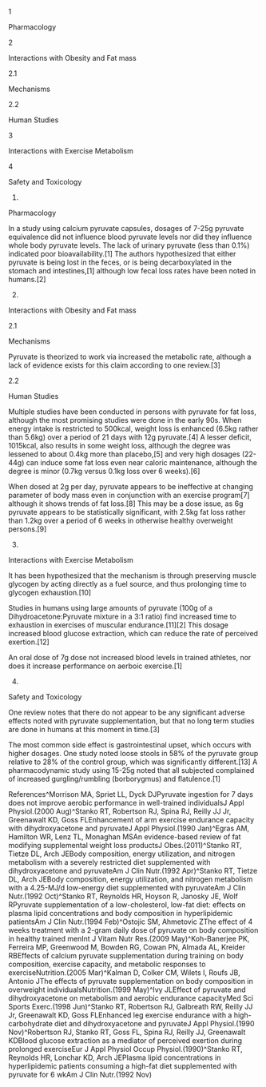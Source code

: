 1

Pharmacology

2

Interactions with Obesity and Fat mass

2.1

Mechanisms

2.2

Human Studies

3

Interactions with Exercise Metabolism

4

Safety and Toxicology

1.

Pharmacology

In a study using calcium pyruvate capsules, dosages of 7\-25g pyruvate equivalence did not influence blood pyruvate levels nor did they influence whole body pyruvate levels. The lack of urinary pyruvate (less than 0\.1%) indicated poor bioavailability.\[1] The authors hypothesized that either pyruvate is being lost in the feces, or is being decarboxylated in the stomach and intestines,\[1] although low fecal loss rates have been noted in humans.\[2]

2.

Interactions with Obesity and Fat mass

2.1

Mechanisms

Pyruvate is theorized to work via increased the metabolic rate, although a lack of evidence exists for this claim according to one review.\[3]

2.2

Human Studies

Multiple studies have been conducted in persons with pyruvate for fat loss, although the most promising studies were done in the early 90s. When energy intake is restricted to 500kcal, weight loss is enhanced (6\.5kg rather than 5\.6kg) over a period of 21 days with 12g pyruvate.\[4] A lesser deficit, 1015kcal, also results in some weight loss, although the degree was lessened to about 0\.4kg more than placebo,\[5] and very high dosages (22\-44g) can induce some fat loss even near caloric maintenance, although the degree is minor (0\.7kg versus 0\.1kg loss over 6 weeks).\[6]

When dosed at 2g per day, pyruvate appears to be ineffective at changing parameter of body mass even in conjunction with an exercise program\[7] although it shows trends of fat loss.\[8] This may be a dose issue, as 6g pyruvate appears to be statistically significant, with 2\.5kg fat loss rather than 1\.2kg over a period of 6 weeks in otherwise healthy overweight persons.\[9]

3.

Interactions with Exercise Metabolism

It has been hypothesized that the mechanism is through preserving muscle glycogen by acting directly as a fuel source, and thus prolonging time to glycogen exhaustion.\[10]

Studies in humans using large amounts of pyruvate (100g of a Dihydroacetone:Pyruvate mixture in a 3:1 ratio) find increased time to exhaustion in exercises of muscular endurance.\[11]\[2] This dosage increased blood glucose extraction, which can reduce the rate of perceived exertion.\[12]

An oral dose of 7g dose not increased blood levels in trained athletes, nor does it increase performance on aerboic exercise.\[1]

4.

Safety and Toxicology

One review notes that there do not appear to be any significant adverse effects noted with pyruvate supplementation, but that no long term studies are done in humans at this moment in time.\[3]

The most common side effect is gastrointestinal upset, which occurs with higher dosages. One study noted loose stools in 58% of the pyruvate group relative to 28% of the control group, which was significantly different.\[13] A pharmacodynamic study using 15\-25g noted that all subjected complained of increased gurgling/rumbling (borborygmus) and flatulence.\[1]

References^Morrison MA, Spriet LL, Dyck DJPyruvate ingestion for 7 days does not improve aerobic performance in well\-trained individualsJ Appl Physiol.(2000 Aug)^Stanko RT, Robertson RJ, Spina RJ, Reilly JJ Jr, Greenawalt KD, Goss FLEnhancement of arm exercise endurance capacity with dihydroxyacetone and pyruvateJ Appl Physiol.(1990 Jan)^Egras AM, Hamilton WR, Lenz TL, Monaghan MSAn evidence\-based review of fat modifying supplemental weight loss productsJ Obes.(2011)^Stanko RT, Tietze DL, Arch JEBody composition, energy utilization, and nitrogen metabolism with a severely restricted diet supplemented with dihydroxyacetone and pyruvateAm J Clin Nutr.(1992 Apr)^Stanko RT, Tietze DL, Arch JEBody composition, energy utilization, and nitrogen metabolism with a 4\.25\-MJ/d low\-energy diet supplemented with pyruvateAm J Clin Nutr.(1992 Oct)^Stanko RT, Reynolds HR, Hoyson R, Janosky JE, Wolf RPyruvate supplementation of a low\-cholesterol, low\-fat diet: effects on plasma lipid concentrations and body composition in hyperlipidemic patientsAm J Clin Nutr.(1994 Feb)^Ostojic SM, Ahmetovic ZThe effect of 4 weeks treatment with a 2\-gram daily dose of pyruvate on body composition in healthy trained menInt J Vitam Nutr Res.(2009 May)^Koh\-Banerjee PK, Ferreira MP, Greenwood M, Bowden RG, Cowan PN, Almada AL, Kreider RBEffects of calcium pyruvate supplementation during training on body composition, exercise capacity, and metabolic responses to exerciseNutrition.(2005 Mar)^Kalman D, Colker CM, Wilets I, Roufs JB, Antonio JThe effects of pyruvate supplementation on body composition in overweight individualsNutrition.(1999 May)^Ivy JLEffect of pyruvate and dihydroxyacetone on metabolism and aerobic endurance capacityMed Sci Sports Exerc.(1998 Jun)^Stanko RT, Robertson RJ, Galbreath RW, Reilly JJ Jr, Greenawalt KD, Goss FLEnhanced leg exercise endurance with a high\-carbohydrate diet and dihydroxyacetone and pyruvateJ Appl Physiol.(1990 Nov)^Robertson RJ, Stanko RT, Goss FL, Spina RJ, Reilly JJ, Greenawalt KDBlood glucose extraction as a mediator of perceived exertion during prolonged exerciseEur J Appl Physiol Occup Physiol.(1990)^Stanko RT, Reynolds HR, Lonchar KD, Arch JEPlasma lipid concentrations in hyperlipidemic patients consuming a high\-fat diet supplemented with pyruvate for 6 wkAm J Clin Nutr.(1992 Nov)